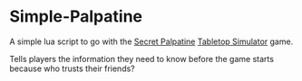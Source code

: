 # Simple-Palpatine
A simple lua script to go with the [Secret Palpatine](https://steamcommunity.com/sharedfiles/filedetails/?id=597522954) [Tabletop Simulator](https://store.steampowered.com/app/286160/Tabletop_Simulator/) game.

Tells players the information they need to know before the game starts because who trusts their friends?
